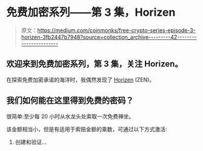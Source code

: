 # 免费加密系列——第 3 集，Horizen

> 原文：<https://medium.com/coinmonks/free-crypto-series-episode-3-horizen-3fb2447b7948?source=collection_archive---------42----------------------->

## 欢迎来到免费加密系列，第 3 集，关注 Horizen。

在探索免费加密承诺的海洋时，我偶然发现了 [Horizen](https://getzen.cash/) (ZEN)。

## 我们如何能在这里得到免费的密码？

很简单:至少每 20 小时从水龙头处索取一次免费禅坐。

该金额相当小，但是有适用于索赔金额的乘数，可通过以下方式激活:

1.  创建和验证…